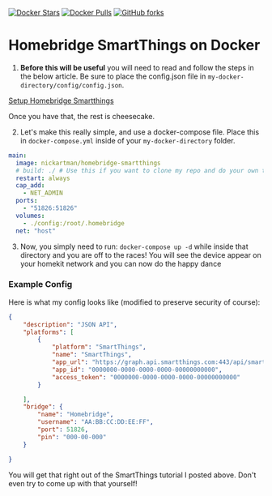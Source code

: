 [![Docker Stars](https://img.shields.io/docker/stars/nickartman/homebridge-smartthings.svg)](https://hub.docker.com/r/nickartman/homebridge-smartthings/)
[![Docker Pulls](https://img.shields.io/docker/pulls/nickartman/homebridge-smartthings.svg)](https://hub.docker.com/r/nickartman/homebridge-smartthings/)
[![GitHub forks](https://img.shields.io/github/forks/AddoSolutions/homebridge-smartthings.svg?style=social&label=Fork)](https://github.com/AddoSolutions/homebridge-smartthings)
# Homebridge SmartThings on Docker

1. **Before this will be useful** you will need to read and follow the steps in the below article.  Be sure to place the config.json file in `my-docker-directory/config/config.json`.

[Setup Homebridge Smartthings](https://www.npmjs.com/package/homebridge-smartthings)

Once you have that, the rest is cheesecake.

2. Let's make this really simple, and use a docker-compose file.  Place this in `docker-compose.yml` inside of your `my-docker-directory` folder.

```yml
main:
  image: nickartman/homebridge-smartthings
  # build: ./ # Use this if you want to clone my repo and do your own thing
  restart: always
  cap_add:
    - NET_ADMIN
  ports:
    - "51826:51826"
  volumes:
    - ./config:/root/.homebridge
  net: "host"
```


3. Now, you simply need to run: `docker-compose up -d` while inside that directory and you are off to the races!  You will see the device appear on your homekit network and you can now do the happy dance

### Example Config


Here is what my config looks like (modified to preserve security of course):

```json
{
    "description": "JSON API",
    "platforms": [
        {
            "platform": "SmartThings",
            "name": "SmartThings",
            "app_url": "https://graph.api.smartthings.com:443/api/smartapps/installations/",
            "app_id": "0000000-0000-0000-0000-00000000000",
            "access_token": "0000000-0000-0000-0000-00000000000"
        }

    ],
    "bridge": {
        "name": "Homebridge",
        "username": "AA:BB:CC:DD:EE:FF",
        "port": 51826,
        "pin": "000-00-000"
    }

}
```

You will get that right out of the SmartThings tutorial I posted above.  Don't even try to come up with that yourself!
